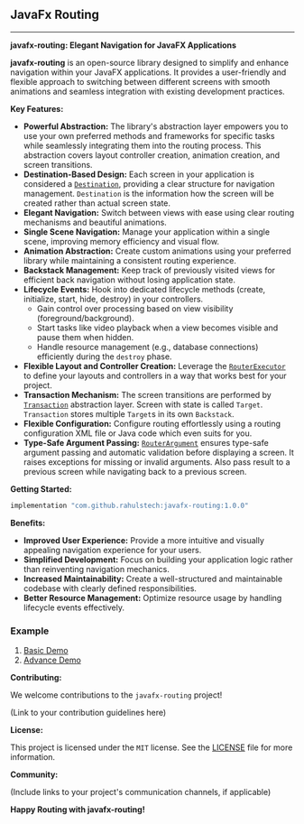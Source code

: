 ## JavaFx Routing ##

---

**javafx-routing: Elegant Navigation for JavaFX Applications**

**javafx-routing** is an open-source library designed to simplify and enhance navigation within your JavaFX applications. It provides a user-friendly and flexible approach to switching between different screens with smooth animations and seamless integration with existing development practices.

**Key Features:**

* **Powerful Abstraction:** The library's abstraction layer empowers you to use your own preferred methods and frameworks for specific tasks while seamlessly integrating them into the routing process.
This abstraction covers layout controller creation, animation creation, and screen transitions.
* **Destination-Based Design:** Each screen in your application is considered a [`Destination`](./library/src/main/java/rahulstech/jfx/routing/element/Destination.java), providing a clear structure for navigation management. 
`Destination` is the information how the screen will be created rather than actual screen state.
* **Elegant Navigation:** Switch between views with ease using clear routing mechanisms and beautiful animations.
* **Single Scene Navigation:** Manage your application within a single scene, improving memory efficiency and visual flow.
* **Animation Abstraction:** Create custom animations using your preferred library while maintaining a consistent routing experience.
* **Backstack Management:** Keep track of previously visited views for efficient back navigation without losing application state.
* **Lifecycle Events:** Hook into dedicated lifecycle methods (create, initialize, start, hide, destroy) in your controllers.
    - Gain control over processing based on view visibility (foreground/background).
    - Start tasks like video playback when a view becomes visible and pause them when hidden.
    - Handle resource management (e.g., database connections) efficiently during the `destroy` phase.
* **Flexible Layout and Controller Creation:** Leverage the [`RouterExecutor`](./library/src/main/java/rahulstech/jfx/routing/RouterExecutor.java) to define your layouts and controllers in a way that works best for your project.
* **Transaction Mechanism:** The screen transitions are performed by [`Transaction`](./library/src/main/java/rahulstech/jfx/routing/Transaction.java) abstraction layer. Screen with state is called `Target`. 
 `Transaction` stores multiple `Target`s in its own `Backstack`. 
* **Flexible Configuration:** Configure routing effortlessly using a routing configuration XML file or Java code which even suits for you.
* **Type-Safe Argument Passing:** [`RouterArgument`](./library/src/main/java/rahulstech/jfx/routing/element/RouterArgument.java) ensures type-safe argument passing and automatic validation before displaying a screen. It raises exceptions for missing or invalid arguments. 
 Also pass result to a previous screen while navigating back to a previous screen.

**Getting Started:**

```groovy
implementation "com.github.rahulstech:javafx-routing:1.0.0"
```

**Benefits:**

* **Improved User Experience:** Provide a more intuitive and visually appealing navigation experience for your users.
* **Simplified Development:** Focus on building your application logic rather than reinventing navigation mechanics.
* **Increased Maintainability:** Create a well-structured and maintainable codebase with clearly defined responsibilities.
* **Better Resource Management:** Optimize resource usage by handling lifecycle events effectively.

### Example ###  
1. [Basic Demo](./samples/basic-demo/ReadMe.md)
2. [Advance Demo](./samples/single-scene-demo/ReadMe.md)

**Contributing:**

We welcome contributions to the `javafx-routing` project!

(Link to your contribution guidelines here)

**License:**

This project is licensed under the `MIT` license. See the [LICENSE](LICENSE.txt) file for more information.

**Community:**

(Include links to your project's communication channels, if applicable)

**Happy Routing with javafx-routing!**
